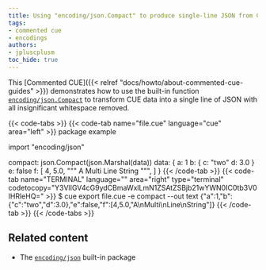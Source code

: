 ```yaml
---
title: Using "encoding/json.Compact" to produce single-line JSON from CUE data
tags:
- commented cue
- encodings
authors:
- jpluscplusm
toc_hide: true
---
```


This [Commented CUE]({{< relref "docs/howto/about-commented-cue-guides" >}})
demonstrates how to use the built-in function
[`encoding/json.Compact`](https://pkg.go.dev/cuelang.org/go/pkg/encoding/json#Compact)
to transform CUE data into a single line of JSON with all insignificant
whitespace removed.

<!-- TODO: is the json.Compact call even needed?
Right now it isn't, as the output of json.Marshal /seems/ to be compact by
default - but is that /guaranteed/?  -->

{{< code-tabs >}}
{{< code-tab name="file.cue" language="cue" area="left" >}}
package example

import "encoding/json"

compact: json.Compact(json.Marshal(data))
data: {
	a: 1
	b: {
		c: "two"
		d: 3.0
	}
	e: false
	f: [
		4,
		5.0,
		"""
			A
			Multi
			Line
			String
			""",
	]
}
{{< /code-tab >}}
{{< code-tab name="TERMINAL" language="" area="right" type="terminal" codetocopy="Y3VlIGV4cG9ydCBmaWxlLmN1ZSAtZSBjb21wYWN0IC0tb3V0IHRleHQ=" >}}
$ cue export file.cue -e compact --out text
{"a":1,"b":{"c":"two","d":3.0},"e":false,"f":[4,5.0,"A\nMulti\nLine\nString"]}
{{< /code-tab >}}
{{< /code-tabs >}}

## Related content

- The [`encoding/json`](https://pkg.go.dev/cuelang.org/go/pkg/encoding/json) built-in package
